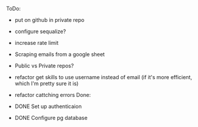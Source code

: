 ToDo:

- put on github in private repo
 - configure sequalize?

- increase rate limit

- Scraping emails from a google sheet
- Public vs Private repos?

- refactor get skills to use username instead of email (if it's more efficient, which I'm pretty sure it is)

- refactor cattching errors
Done:
- DONE Set up authenticaion
- DONE Configure pg database
